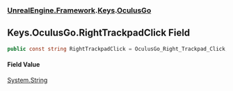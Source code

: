 ### [UnrealEngine.Framework](UnrealEngine_Framework.md 'UnrealEngine.Framework').[Keys](Keys.md 'UnrealEngine.Framework.Keys').[OculusGo](Keys_OculusGo.md 'UnrealEngine.Framework.Keys.OculusGo')
## Keys.OculusGo.RightTrackpadClick Field
```csharp
public const string RightTrackpadClick = OculusGo_Right_Trackpad_Click;
```
#### Field Value
[System.String](https://docs.microsoft.com/en-us/dotnet/api/System.String 'System.String')
